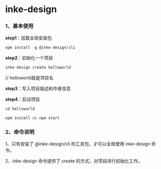 # inke-design
### 1、基本使用

**step1**：加载全局安装包
```javascript
npm install -g @inke-design/cli
```
**step2**：初始化一个项目
```javascript
inke-design create helloworld
```
// helloworld就是项目名

**step3**：写入项目描述和作者信息

**step4**：启动项目

```javascript
cd helloworld

npm install && npm start
```


### 2、命令说明

1、只有安装了 @inke-design/cli 的工具包，才可以全局使用 inke-design 命令。

2、inke-design 命令提供了 create 的方式，对项目进行初始化工作。
